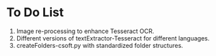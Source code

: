 # To Do List

1) Image re-processing to enhance Tesseract OCR.
2) Different versions of textExtractor-Tesseract for different languages.
3) createFolders-csoft.py with standardized folder structures.
